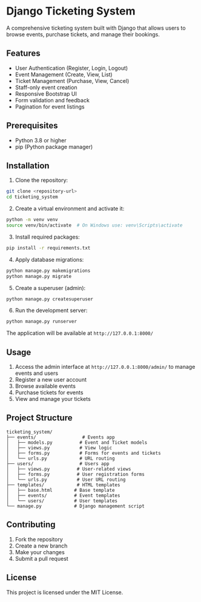 # Django Ticketing System

A comprehensive ticketing system built with Django that allows users to browse events, purchase tickets, and manage their bookings.

## Features

- User Authentication (Register, Login, Logout)
- Event Management (Create, View, List)
- Ticket Management (Purchase, View, Cancel)
- Staff-only event creation
- Responsive Bootstrap UI
- Form validation and feedback
- Pagination for event listings

## Prerequisites

- Python 3.8 or higher
- pip (Python package manager)

## Installation

1. Clone the repository:
```bash
git clone <repository-url>
cd ticketing_system
```

2. Create a virtual environment and activate it:
```bash
python -m venv venv
source venv/bin/activate  # On Windows use: venv\Scripts\activate
```

3. Install required packages:
```bash
pip install -r requirements.txt
```

4. Apply database migrations:
```bash
python manage.py makemigrations
python manage.py migrate
```

5. Create a superuser (admin):
```bash
python manage.py createsuperuser
```

6. Run the development server:
```bash
python manage.py runserver
```

The application will be available at `http://127.0.0.1:8000/`

## Usage

1. Access the admin interface at `http://127.0.0.1:8000/admin/` to manage events and users
2. Register a new user account
3. Browse available events
4. Purchase tickets for events
5. View and manage your tickets

## Project Structure

```
ticketing_system/
├── events/                 # Events app
│   ├── models.py          # Event and Ticket models
│   ├── views.py           # View logic
│   ├── forms.py           # Forms for events and tickets
│   └── urls.py            # URL routing
├── users/                 # Users app
│   ├── views.py          # User-related views
│   ├── forms.py          # User registration forms
│   └── urls.py           # User URL routing
├── templates/            # HTML templates
│   ├── base.html        # Base template
│   ├── events/          # Event templates
│   └── users/           # User templates
└── manage.py            # Django management script
```

## Contributing

1. Fork the repository
2. Create a new branch
3. Make your changes
4. Submit a pull request

## License

This project is licensed under the MIT License.